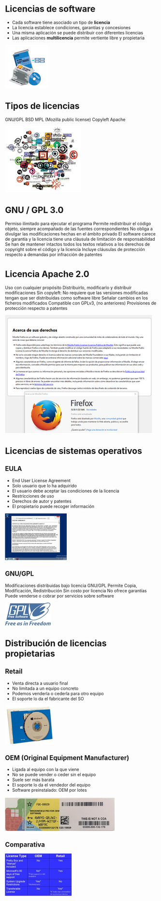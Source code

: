 # Licencias de software

- Cada software tiene asociado un tipo de **licencia**
- La licencia establece condiciones, garantías y concesiones
- Una misma aplicación se puede distribuir con diferentes licencias
- Las aplicaciones **multilicencia** permite vertiente libre y propietaria

![](2019-06-28-09-14-21.png)

# Tipos de licencias

GNU/GPL
BSD
MPL (Mozilla public license)
Copyleft
Apache

![](2019-06-28-09-14-40.png)

# GNU / GPL 3.0

Permiso ilimitado para ejecutar el programa
Permite redistribuir el código objeto, siempre acompañado de las fuentes correspondientes
No obliga a divulgar las modificaciones hechas en el ámbito privado
El software carece de garantía y la licencia tiene una cláusula de limitación de responsabilidad
Se han de mantener intactos todos los textos relativos a los derechos de copyright sobre el código y la licencia
Incluye cláusulas de protección respecto a demandas por infracción de patentes 

# Licencia Apache 2.0

Uso con cualquier propósito
Distribuirlo, modificarlo y distribuir modificaciones
Sin copyleft: No requiere que las versiones modificadas tengan que ser distribuidas como software libre
Señalar cambios en los ficheros modificados
Compatible con GPLv3, (no anteriores)
Provisiones de protección respecto a patentes

![](2019-06-28-09-15-18.png)
# Licencias de sistemas operativos

## EULA 

- End User License Agreement
- Solo usuario que lo ha adquirido
- El usuario debe aceptar las condiciones de la licencia
- Restricciones de uso
- Derechos de autor y patentes
- El propietario puede recoger información

![](2019-06-28-09-13-09.png)

## GNU/GPL

Modificaciones distribuidas bajo licencia GNU/GPL
Permite Copia, Modificación, Redistribución
Sin costo por licencia
No ofrece garantías
Puede venderse o cobrar por servicios sobre software

![](2019-06-28-09-13-21.png)


# Distribución de licencias propietarias

## Retail

- Venta directa a usuario final
- No limitada a un equipo concreto
- Podemos venderla o cederla para otro equipo
- El soporte lo da el fabricante del SO

![](2019-06-28-09-12-10.png)

## OEM (Original Equipment Manufacturer)

- Ligada al equipo con la que viene
- No se puede vender o ceder sin el equipo
- Suele ser más barata
- El soporte lo da el vendedor del equipo
- Software preinstalado: OEM por lotes

![](2019-06-28-09-12-04.png)

## Comparativa

![](2019-06-28-09-12-23.png)
